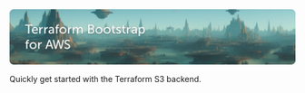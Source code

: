 <img src="docs/banner.jpg" alt="Terraform Bootstrap for AWS">

Quickly get started with the Terraform S3 backend.
